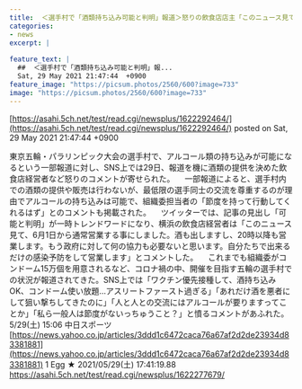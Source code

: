 ```yaml
---
title:  ＜選手村で「酒類持ち込み可能と判明」報道＞怒りの飲食店店主「このニュース見て酒を出すことを決めた」 ★2  
categories:
- news
excerpt: |
  
feature_text: |
  ##  ＜選手村で「酒類持ち込み可能と判明」報...
  Sat, 29 May 2021 21:47:44  +0900
feature_image: "https://picsum.photos/2560/600?image=733"
image: "https://picsum.photos/2560/600?image=733"
---
```


[https://asahi.5ch.net/test/read.cgi/newsplus/1622292464/](https://asahi.5ch.net/test/read.cgi/newsplus/1622292464/)
posted on Sat, 29 May 2021 21:47:44  +0900

<!--more-->

東京五輪・パラリンピック大会の選手村で、アルコール類の持ち込みが可能になるという一部報道に対し、SNS上では29日、報道を機に酒類の提供を決めた飲食店経営者など怒りのコメントが寄せられた。 　一部報道によると、選手村内での酒類の提供や販売は行わないが、最低限の選手同士の交流を尊重するのが理由でアルコールの持ち込みは可能で、組織委担当者の「節度を持って行動してくれるはず」とのコメントも掲載された。 　ツイッターでは、記事の見出し「可能と判明」が一時トレンドワードになり、横浜の飲食店経営者は「このニュース見て、6月1日から通常営業する事にしました。酒も出しますし、20時以降も営業します。もう政府に対して何の協力も必要ないと思います。自分たちで出来るだけの感染予防をして営業します」とコメントした。 　これまでも組織委がコンドーム15万個を用意されるなど、コロナ禍の中、開催を目指す五輪の選手村での状況が報道されてきた。SNS上では「ワクチン優先接種して、酒持ち込みOK、コンドーム使い放題…アスリートファースト過ぎる」「あれだけ酒を悪者にして狙い撃ちしてきたのに」「人と人との交流にはアルコールが要りますってことか」「私ら一般人は節度がないっちゅうこと？」と憤るコメントがあふれた。 5/29(土) 15:06 中日スポーツ [https://news.yahoo.co.jp/articles/3ddd1c6472caca76a67af2d2de23934d83381881](https://news.yahoo.co.jp/articles/3ddd1c6472caca76a67af2d2de23934d83381881) 1 Egg ★ 2021/05/29(土) 17:41:19.88 https://asahi.5ch.net/test/read.cgi/newsplus/1622277679/
